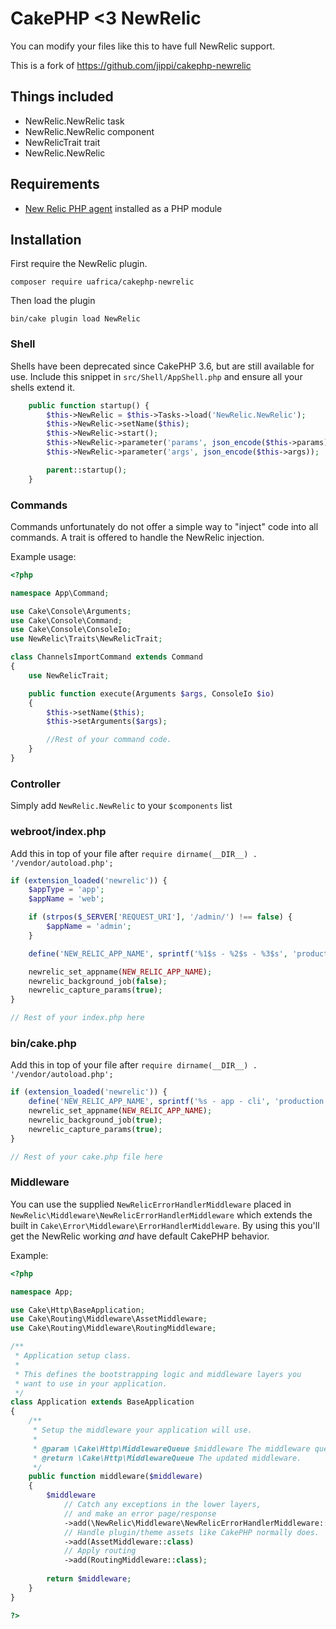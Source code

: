 # CakePHP <3 NewRelic

You can modify your files like this to have full NewRelic support.

This is a fork of https://github.com/jippi/cakephp-newrelic

## Things included

- NewRelic.NewRelic task
- NewRelic.NewRelic component
- NewRelicTrait trait
- NewRelic.NewRelic

## Requirements
- [New Relic PHP agent](https://docs.newrelic.com/docs/agents/php-agent/getting-started/introduction-new-relic-php) installed as a PHP module

## Installation

First require the NewRelic plugin.

```
composer require uafrica/cakephp-newrelic
```

Then load the plugin

```
bin/cake plugin load NewRelic
```

### Shell

Shells have been deprecated since CakePHP 3.6, but are still available for use. Include this snippet in `src/Shell/AppShell.php` and ensure all your shells extend it.

```php
	public function startup() {
		$this->NewRelic = $this->Tasks->load('NewRelic.NewRelic');
		$this->NewRelic->setName($this);
		$this->NewRelic->start();
		$this->NewRelic->parameter('params', json_encode($this->params));
		$this->NewRelic->parameter('args', json_encode($this->args));

		parent::startup();
	}
```

### Commands

Commands unfortunately do not offer a simple way to "inject" code into all commands. A trait is offered to handle the NewRelic injection.

Example usage:

```php
<?php

namespace App\Command;

use Cake\Console\Arguments;
use Cake\Console\Command;
use Cake\Console\ConsoleIo;
use NewRelic\Traits\NewRelicTrait;

class ChannelsImportCommand extends Command 
{
	use NewRelicTrait;

	public function execute(Arguments $args, ConsoleIo $io)
	{
		$this->setName($this);
		$this->setArguments($args);

		//Rest of your command code.
	}
}
```

### Controller

Simply add `NewRelic.NewRelic` to your `$components` list

### webroot/index.php

Add this in top of your file after `require dirname(__DIR__) . '/vendor/autoload.php';`

```php
if (extension_loaded('newrelic')) {
	$appType = 'app';
	$appName = 'web';

	if (strpos($_SERVER['REQUEST_URI'], '/admin/') !== false) {
		$appName = 'admin';
	}

	define('NEW_RELIC_APP_NAME', sprintf('%1$s - %2$s - %3$s', 'production', $appType, $appName));

	newrelic_set_appname(NEW_RELIC_APP_NAME);
	newrelic_background_job(false);
	newrelic_capture_params(true);
}

// Rest of your index.php here
```

### bin/cake.php

Add this in top of your file after `require dirname(__DIR__) . '/vendor/autoload.php';`

```php
if (extension_loaded('newrelic')) {
	define('NEW_RELIC_APP_NAME', sprintf('%s - app - cli', 'production'));
	newrelic_set_appname(NEW_RELIC_APP_NAME);
	newrelic_background_job(true);
	newrelic_capture_params(true);
}

// Rest of your cake.php file here
```

### Middleware

You can use the supplied `NewRelicErrorHandlerMiddleware` placed in `NewRelic\Middleware\NewRelicErrorHandlerMiddleware` which extends the built in `Cake\Error\Middleware\ErrorHandlerMiddleware`. By using this you'll get the NewRelic working *and* have default CakePHP behavior.

Example:

```php
<?php

namespace App;

use Cake\Http\BaseApplication;
use Cake\Routing\Middleware\AssetMiddleware;
use Cake\Routing\Middleware\RoutingMiddleware;

/**
 * Application setup class.
 *
 * This defines the bootstrapping logic and middleware layers you
 * want to use in your application.
 */
class Application extends BaseApplication
{
    /**
     * Setup the middleware your application will use.
     *
     * @param \Cake\Http\MiddlewareQueue $middleware The middleware queue to setup.
     * @return \Cake\Http\MiddlewareQueue The updated middleware.
     */
    public function middleware($middleware)
    {
        $middleware
            // Catch any exceptions in the lower layers,
            // and make an error page/response
            ->add(\NewRelic\Middleware\NewRelicErrorHandlerMiddleware::class)
            // Handle plugin/theme assets like CakePHP normally does.
            ->add(AssetMiddleware::class)
            // Apply routing
            ->add(RoutingMiddleware::class);
	    
        return $middleware;
    }
}

?>
```
